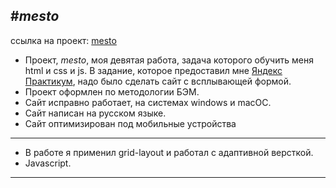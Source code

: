 #*mesto*
---

ссылка на проект: [mesto](https://mishenka777.github.io/mesto/)



* Проект, *mesto*, моя девятая работа, задача которого обучить меня html и css и js. В задание, которое предоставил мне [Яндекс Практикум](https://practicum.yandex.ru/), надо было сделать сайт c всплывающей формой.
* Проект оформлен по методологии БЭМ.
* Сайт исправно работает, на системах windows и macOC.
* Сайт написан на русском языке.
* Сайт оптимизирован под мобильные устройства
___

* В работе я применил grid-layout и работал с адаптивной версткой.
* Javascript.
---


